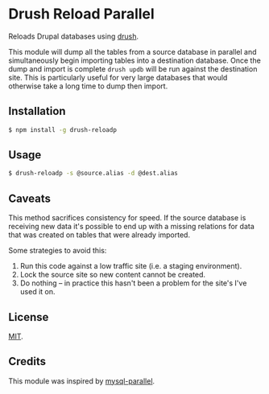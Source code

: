 # Drush Reload Parallel

Reloads Drupal databases using [drush](https://github.com/drush-ops/drush).

This module will dump all the tables from a source database in parallel
and simultaneously begin importing tables into a destination database.
Once the dump and import is complete `drush updb` will be run against the
destination site. This is particularly useful for very large databases that
would otherwise take a long time to dump then import.

## Installation

```bash
$ npm install -g drush-reloadp
```

## Usage

```bash
$ drush-reloadp -s @source.alias -d @dest.alias
```

## Caveats

This method sacrifices consistency for speed. If the source database is
receiving new data it's possible to end up with a missing relations for data
that was created on tables that were already imported.

Some strategies to avoid this:

1. Run this code against a low traffic site (i.e. a staging environment).
2. Lock the source site so new content cannot be created.
3. Do nothing – in practice this hasn't been a problem for the site's I've
   used it on.

## License

[MIT](http://opensource.org/licenses/MIT).

## Credits

This module was inspired by [mysql-parallel](https://github.com/deviantintegral/mysql-parallel).

